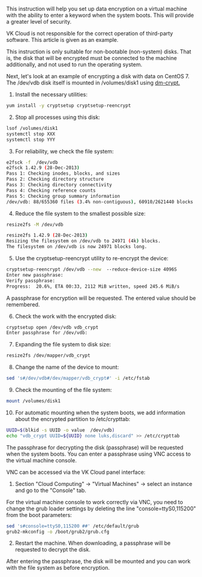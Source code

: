 This instruction will help you set up data encryption on a virtual machine with the ability to enter a keyword when the system boots. This will provide a greater level of security.

<warn>

VK Cloud is not responsible for the correct operation of third-party software. This article is given as an example.

</warn>

<info>

This instruction is only suitable for non-bootable (non-system) disks. That is, the disk that will be encrypted must be connected to the machine additionally, and not used to run the operating system.

</info>

Next, let's look at an example of encrypting a disk with data on CentOS 7. The /dev/vdb disk itself is mounted in /volumes/disk1 using [dm-crypt.](https://en.wikipedia.org/wiki/Dm-crypt)

1. Install the necessary utilities:

```bash
yum install -y cryptsetup cryptsetup-reencrypt
```

2. Stop all processes using this disk:

```bash
lsof /volumes/disk1
systemctl stop XXX
systemctl stop YYY
```

3. For reliability, we check the file system:

```bash
e2fsck -f  /dev/vdb
e2fsck 1.42.9 (28-Dec-2013)
Pass 1: Checking inodes, blocks, and sizes
Pass 2: Checking directory structure
Pass 3: Checking directory connectivity
Pass 4: Checking reference counts
Pass 5: Checking group summary information
/dev/vdb: 88/655360 files (3.4% non-contiguous), 60910/2621440 blocks
```

4. Reduce the file system to the smallest possible size:

```bash
resize2fs -M /dev/vdb

resize2fs 1.42.9 (28-Dec-2013)
Resizing the filesystem on /dev/vdb to 24971 (4k) blocks.
The filesystem on /dev/vdb is now 24971 blocks long.
```

5. Use the cryptsetup-reencrypt utility to re-encrypt the device:

```bash
cryptsetup-reencrypt /dev/vdb --new  --reduce-device-size 4096S
Enter new passphrase:
Verify passphrase:
Progress:  20.6%, ETA 00:33, 2112 MiB written, speed 245.6 MiB/s
```

A passphrase for encryption will be requested. The entered value should be remembered.

6. Check the work with the encrypted disk:

```bash
cryptsetup open /dev/vdb vdb_crypt
Enter passphrase for /dev/vdb:
```

7. Expanding the file system to disk size:

```bash
resize2fs /dev/mapper/vdb_crypt
```

8. Change the name of the device to mount:

```bash
sed 's#/dev/vdb#/dev/mapper/vdb_crypt#' -i /etc/fstab
```

9. Check the mounting of the file system:

```bash
mount /volumes/disk1
```

10. For automatic mounting when the system boots, we add information about the encrypted partition to /etc/crypttab:

```bash
UUID=$(blkid -s UUID -o value  /dev/vdb)
echo "vdb_crypt UUID=${UUID} none luks,discard" >> /etc/crypttab
```

The passphrase for decrypting the disk (passphrase) will be requested when the system boots. You can enter a passphrase using VNC access to the virtual machine console.

VNC can be accessed via the VK Cloud panel interface:

1. Section "Cloud Computing" → "Virtual Machines" → select an instance and go to the "Console" tab.

For the virtual machine console to work correctly via VNC, you need to change the grub loader settings by deleting the line "console=ttyS0,115200" from the boot parameters:

```bash
sed 's#console=ttyS0,115200 ##' /etc/default/grub
grub2-mkconfig -o /boot/grub2/grub.cfg
```

2. Restart the machine. When downloading, a passphrase will be requested to decrypt the disk.

After entering the passphrase, the disk will be mounted and you can work with the file system as before encryption.
